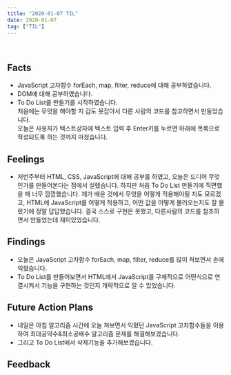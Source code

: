 ```yaml
---
title: "2020-01-07 TIL"
date: 2020-01-07
tag: ["TIL"]
---
```


<br>

## Facts

 - JavaScript 고차함수 forEach, map, filter, reduce에 대해 공부하였습니다.
 - DOM에 대해 공부하였습니다.
 - To Do List를 만들기를 시작하였습니다.  
   처음에는 무엇을 해야할 지 감도 못잡아서 다른 사람의 코드를 참고하면서 만들었습니다.  
   오늘은 사용자가 텍스트상자에 텍스트 입력 후 Enter키를 누르면 아래에 목록으로 작성되도록 하는 것까지 마쳤습니다.

## Feelings

 - 저번주부터 HTML, CSS, JavaScript에 대해 공부를 하였고, 오늘은 드디어 무엇인가를 만들어본다는 점에서 설렜습니다.
   하지만 처음 To Do List 만들기에 직면했을 때 너무 깜깜했습니다. 제가 배운 것에서 무엇을 어떻게 적용해야될 지도 모르겠고,
   HTML에 JavaScript를 어떻게 적용하고, 어떤 값을 어떻게 불러오는지도 잘 몰랐기에 정말 답답했습니다. 결국
   스스로 구현은 못했고, 다른사람의 코드를 참조하면서 만들었는데 재미있었습니다.

## Findings

 - 오늘은 JavaScript 고차함수 forEach, map, filter, reduce를 많이 쳐보면서 손에 익혔습니다.
 - To Do List를 만들어보면서 HTML에서 JavaScript를 구체적으로 어떤식으로 연결시켜서 기능을 구현하는 것인지 개략적으로 알 수 있었습니다.

## Future Action Plans

 - 내일은 아침 알고리즘 시간에 오늘 쳐보면서 익혔던 JavaScript 고차함수들을 이용하여 최대공약수&최소공배수 알고리즘 문제를 해결해보겠습니다.
 - 그리고 To Do List에서 삭제기능을 추가해보겠습니다.

## Feedback
